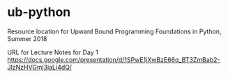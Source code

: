 # ub-python
Resource location for Upward Bound Programming Foundations in Python, Summer 2018

URL for Lecture Notes for Day 1 
https://docs.google.com/presentation/d/1SPwE1jXwBzE66q_BT3ZmBab2-JIzNzHVGmj3iaLi4dQ/

